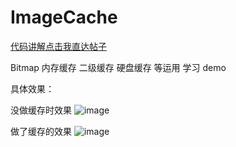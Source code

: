 # ImageCache

[代码讲解点击我直达帖子](https://mp.weixin.qq.com/s/GMy0xMcxJ_o0Yh0e_eaSIQ)


Bitmap 内存缓存 二级缓存 硬盘缓存 等运用
学习 demo 


具体效果：

没做缓存时效果
 ![image](https://mmbiz.qpic.cn/mmbiz_png/QkmfBPL2OQgaEn6TYiasBIKYaiakYmkOuoPUIiawsfUJUL9ZYp4EqKzazWf1HBToZn3VseYicia6nfZWuk4laVLU4fg/640?wx_fmt=png&tp=webp&wxfrom=5&wx_lazy=1&wx_co=1)
 
 
 做了缓存的效果
  ![image](https://mmbiz.qpic.cn/mmbiz_png/QkmfBPL2OQgaEn6TYiasBIKYaiakYmkOuo0fHJ7XlPAF7Q0zxEfj9c2kajantp6b41Htq5Jf0iaUH6ibfzDdshr0kQ/640?wx_fmt=png&tp=webp&wxfrom=5&wx_lazy=1&wx_co=1)




